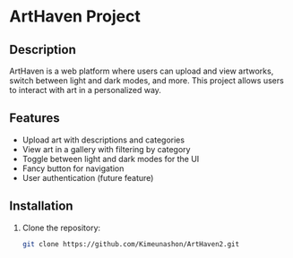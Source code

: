 # ArtHaven Project

## Description
ArtHaven is a web platform where users can upload and view artworks, switch between light and dark modes, and more. This project allows users to interact with art in a personalized way.

## Features
- Upload art with descriptions and categories
- View art in a gallery with filtering by category
- Toggle between light and dark modes for the UI
- Fancy button for navigation
- User authentication (future feature)

## Installation
1. Clone the repository:
   ```bash
   git clone https://github.com/Kimeunashon/ArtHaven2.git

